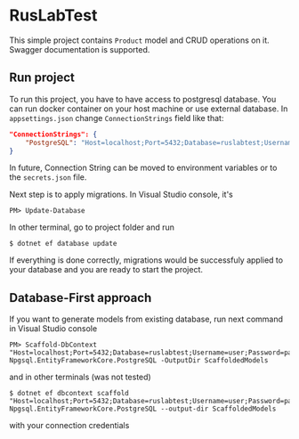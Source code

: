 # RusLabTest

This simple project contains `Product` model and CRUD operations on it. Swagger documentation is supported.

## Run project

To run this project, you have to have access to postgresql database. You can run docker container on your host machine or use external database.
In `appsettings.json` change `ConnectionStrings` field like that:
```json
"ConnectionStrings": {
    "PostgreSQL": "Host=localhost;Port=5432;Database=ruslabtest;Username=user;Password=password;"
}
```

In future, Connection String can be moved to environment variables or to the `secrets.json` file.

Next step is to apply migrations. In Visual Studio console, it's
```console
PM> Update-Database
```

In other terminal, go to project folder and run
```console
$ dotnet ef database update
```

If everything is done correctly, migrations would be successfuly applied to your database and you are ready to start the project.

## Database-First approach

If you want to generate models from existing database, run next command in Visual Studio console
```console
PM> Scaffold-DbContext "Host=localhost;Port=5432;Database=ruslabtest;Username=user;Password=password;" Npgsql.EntityFrameworkCore.PostgreSQL -OutputDir ScaffoldedModels
```

and in other terminals (was not tested)
```console
$ dotnet ef dbcontext scaffold "Host=localhost;Port=5432;Database=ruslabtest;Username=user;Password=password;" Npgsql.EntityFrameworkCore.PostgreSQL --output-dir ScaffoldedModels
```

with your connection credentials 


